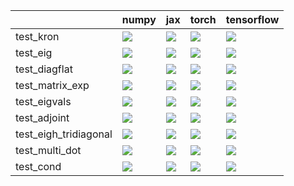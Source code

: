 |                       | numpy                                                                                                                                                                                  | jax                                                                                                                                                                                    | torch                                                                                                                                                                                  | tensorflow                                                                                                                                                                             |
|:----------------------|:---------------------------------------------------------------------------------------------------------------------------------------------------------------------------------------|:---------------------------------------------------------------------------------------------------------------------------------------------------------------------------------------|:---------------------------------------------------------------------------------------------------------------------------------------------------------------------------------------|:---------------------------------------------------------------------------------------------------------------------------------------------------------------------------------------|
| test_kron             | <a href="https://github.com/unifyai/ivy/actions/runs/4591720487/jobs/8108127637" rel="noopener noreferrer" target="_blank"><img src=https://img.shields.io/badge/-success-success></a> | <a href="https://github.com/unifyai/ivy/actions/runs/4591720487/jobs/8108127637" rel="noopener noreferrer" target="_blank"><img src=https://img.shields.io/badge/-success-success></a> | <a href="https://github.com/unifyai/ivy/actions/runs/4591720487/jobs/8108127637" rel="noopener noreferrer" target="_blank"><img src=https://img.shields.io/badge/-success-success></a> | <a href="https://github.com/unifyai/ivy/actions/runs/4591720487/jobs/8108127637" rel="noopener noreferrer" target="_blank"><img src=https://img.shields.io/badge/-success-success></a> |
| test_eig              | <a href="https://github.com/unifyai/ivy/actions/runs/4591720487/jobs/8108127637" rel="noopener noreferrer" target="_blank"><img src=https://img.shields.io/badge/-failure-red></a>     | <a href="https://github.com/unifyai/ivy/actions/runs/4591720487/jobs/8108127637" rel="noopener noreferrer" target="_blank"><img src=https://img.shields.io/badge/-failure-red></a>     | <a href="https://github.com/unifyai/ivy/actions/runs/4591720487/jobs/8108127637" rel="noopener noreferrer" target="_blank"><img src=https://img.shields.io/badge/-failure-red></a>     | <a href="https://github.com/unifyai/ivy/actions/runs/4591720487/jobs/8108127637" rel="noopener noreferrer" target="_blank"><img src=https://img.shields.io/badge/-success-success></a> |
| test_diagflat         | <a href="https://github.com/unifyai/ivy/actions/runs/4591720487/jobs/8108127637" rel="noopener noreferrer" target="_blank"><img src=https://img.shields.io/badge/-failure-red></a>     | <a href="https://github.com/unifyai/ivy/actions/runs/4591720487/jobs/8108127637" rel="noopener noreferrer" target="_blank"><img src=https://img.shields.io/badge/-failure-red></a>     | <a href="https://github.com/unifyai/ivy/actions/runs/4591720487/jobs/8108127637" rel="noopener noreferrer" target="_blank"><img src=https://img.shields.io/badge/-failure-red></a>     | <a href="https://github.com/unifyai/ivy/actions/runs/4591720487/jobs/8108127637" rel="noopener noreferrer" target="_blank"><img src=https://img.shields.io/badge/-success-success></a> |
| test_matrix_exp       | <a href="https://github.com/unifyai/ivy/actions/runs/4591720487/jobs/8108127637" rel="noopener noreferrer" target="_blank"><img src=https://img.shields.io/badge/-failure-red></a>     | <a href="https://github.com/unifyai/ivy/actions/runs/4591720487/jobs/8108127637" rel="noopener noreferrer" target="_blank"><img src=https://img.shields.io/badge/-failure-red></a>     | <a href="https://github.com/unifyai/ivy/actions/runs/4591720487/jobs/8108127637" rel="noopener noreferrer" target="_blank"><img src=https://img.shields.io/badge/-failure-red></a>     | <a href="https://github.com/unifyai/ivy/actions/runs/4591720487/jobs/8108127637" rel="noopener noreferrer" target="_blank"><img src=https://img.shields.io/badge/-success-success></a> |
| test_eigvals          | <a href="https://github.com/unifyai/ivy/actions/runs/4591720487/jobs/8108127637" rel="noopener noreferrer" target="_blank"><img src=https://img.shields.io/badge/-failure-red></a>     | <a href="https://github.com/unifyai/ivy/actions/runs/4591720487/jobs/8108127637" rel="noopener noreferrer" target="_blank"><img src=https://img.shields.io/badge/-failure-red></a>     | <a href="https://github.com/unifyai/ivy/actions/runs/4591720487/jobs/8108127637" rel="noopener noreferrer" target="_blank"><img src=https://img.shields.io/badge/-failure-red></a>     | <a href="https://github.com/unifyai/ivy/actions/runs/4591720487/jobs/8108127637" rel="noopener noreferrer" target="_blank"><img src=https://img.shields.io/badge/-success-success></a> |
| test_adjoint          | <a href="https://github.com/unifyai/ivy/actions/runs/4591720487/jobs/8108127637" rel="noopener noreferrer" target="_blank"><img src=https://img.shields.io/badge/-failure-red></a>     | <a href="https://github.com/unifyai/ivy/actions/runs/4591720487/jobs/8108127637" rel="noopener noreferrer" target="_blank"><img src=https://img.shields.io/badge/-failure-red></a>     | <a href="https://github.com/unifyai/ivy/actions/runs/4591720487/jobs/8108127637" rel="noopener noreferrer" target="_blank"><img src=https://img.shields.io/badge/-failure-red></a>     | <a href="https://github.com/unifyai/ivy/actions/runs/4591720487/jobs/8108127637" rel="noopener noreferrer" target="_blank"><img src=https://img.shields.io/badge/-success-success></a> |
| test_eigh_tridiagonal | <a href="https://github.com/unifyai/ivy/actions/runs/4591720487/jobs/8108127637" rel="noopener noreferrer" target="_blank"><img src=https://img.shields.io/badge/-success-success></a> | <a href="https://github.com/unifyai/ivy/actions/runs/4591720487/jobs/8108127637" rel="noopener noreferrer" target="_blank"><img src=https://img.shields.io/badge/-success-success></a> | <a href="https://github.com/unifyai/ivy/actions/runs/4591720487/jobs/8108127637" rel="noopener noreferrer" target="_blank"><img src=https://img.shields.io/badge/-success-success></a> | <a href="https://github.com/unifyai/ivy/actions/runs/4591720487/jobs/8108127637" rel="noopener noreferrer" target="_blank"><img src=https://img.shields.io/badge/-success-success></a> |
| test_multi_dot        | <a href="https://github.com/unifyai/ivy/actions/runs/4591720487/jobs/8108127637" rel="noopener noreferrer" target="_blank"><img src=https://img.shields.io/badge/-failure-red></a>     | <a href="https://github.com/unifyai/ivy/actions/runs/4591720487/jobs/8108127637" rel="noopener noreferrer" target="_blank"><img src=https://img.shields.io/badge/-failure-red></a>     | <a href="https://github.com/unifyai/ivy/actions/runs/4591720487/jobs/8108127637" rel="noopener noreferrer" target="_blank"><img src=https://img.shields.io/badge/-failure-red></a>     | <a href="https://github.com/unifyai/ivy/actions/runs/4591720487/jobs/8108127637" rel="noopener noreferrer" target="_blank"><img src=https://img.shields.io/badge/-success-success></a> |
| test_cond             | <a href="https://github.com/unifyai/ivy/actions/runs/4591720487/jobs/8108127637" rel="noopener noreferrer" target="_blank"><img src=https://img.shields.io/badge/-failure-red></a>     | <a href="https://github.com/unifyai/ivy/actions/runs/4591720487/jobs/8108127637" rel="noopener noreferrer" target="_blank"><img src=https://img.shields.io/badge/-failure-red></a>     | <a href="https://github.com/unifyai/ivy/actions/runs/4591720487/jobs/8108127637" rel="noopener noreferrer" target="_blank"><img src=https://img.shields.io/badge/-failure-red></a>     | <a href="https://github.com/unifyai/ivy/actions/runs/4591720487/jobs/8108127637" rel="noopener noreferrer" target="_blank"><img src=https://img.shields.io/badge/-success-success></a> |